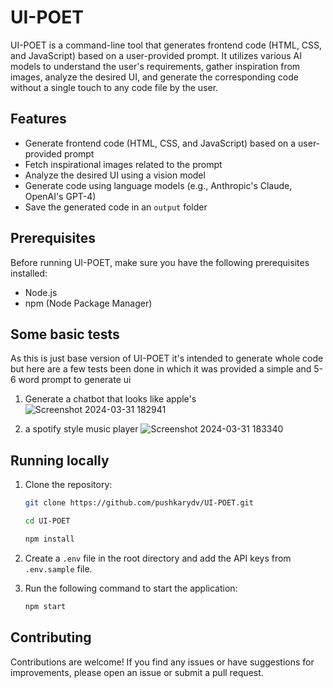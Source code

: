 # UI-POET

UI-POET is a command-line tool that generates frontend code (HTML, CSS, and JavaScript) based on a user-provided prompt. It utilizes various AI models to understand the user's requirements, gather inspiration from images, analyze the desired UI, and generate the corresponding code without a single touch to any code file by the user.

## Features

- Generate frontend code (HTML, CSS, and JavaScript) based on a user-provided prompt
- Fetch inspirational images related to the prompt
- Analyze the desired UI using a vision model
- Generate code using language models (e.g., Anthropic's Claude, OpenAI's GPT-4)
- Save the generated code in an `output` folder

## Prerequisites

Before running UI-POET, make sure you have the following prerequisites installed:

- Node.js
- npm (Node Package Manager)

## Some basic tests

As this is just base version of UI-POET it's intended to generate whole code but here are a few tests been done in which it was provided a simple and 5-6 word prompt to generate ui

1. Generate a chatbot that looks like apple's
    ![Screenshot 2024-03-31 182941](https://github.com/pushkarydv/ui-poet/assets/96358784/e5c573b1-3bda-4c15-bc46-9721bc684af4)
    
2. a spotify style music player
    ![Screenshot 2024-03-31 183340](https://github.com/pushkarydv/ui-poet/assets/96358784/372c423b-6ab0-4118-beee-11c0a7c8de21)

## Running locally

1. Clone the repository:

    ```bash
    git clone https://github.com/pushkarydv/UI-POET.git

    cd UI-POET

    npm install
    ```

2. Create a `.env` file in the root directory and add the API keys from `.env.sample` file.


3. Run the following command to start the application:

    ```bash
    npm start
    ```

## Contributing
Contributions are welcome! If you find any issues or have suggestions for improvements, please open an issue or submit a pull request.
